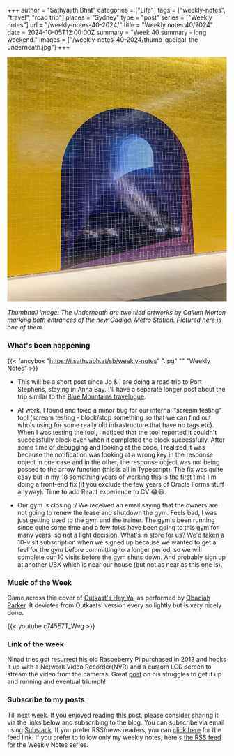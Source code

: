 +++
author = "Sathyajith Bhat"
categories = ["Life"]
tags = ["weekly-notes", "travel", "road trip"]
places = "Sydney"
type = "post"
series = ["Weekly notes"]
url = "/weekly-notes-40-2024/"
title = "Weekly notes 40/2024"
date = 2024-10-05T12:00:00Z
summary = "Week 40 summary - long weekend."
images = ["/weekly-notes-40-2024/thumb-gadigal-the-underneath.jpg"]
+++

![](thumb-gadigal-the-underneath.jpg)

_Thumbnail image: The Underneath are two tiled artworks by Callum Morton marking both entrances of the new Gadigal Metro Station. Pictured here is one of them._ 

### What's been happening

{{< fancybox "https://i.sathyabh.at/sb/weekly-notes" ".jpg" "" "Weekly Notes" >}}

* This will be a short post since Jo & I are doing a road trip to Port Stephens, staying in Anna Bay. I'll have a separate longer post about the trip similar to the [Blue Mountains travelogue](/2023/05/07/blue-mountains-day-trip-travelogue/).
* At work, I found and fixed a minor bug for our  internal "scream testing" tool (scream testing - block/stop something so that we can find out who's using for some really old infrastructure that have no tags etc). When I was testing the tool, I noticed that the tool reported it couldn't successfully block even when it completed the block successfully. After some time of debugging and looking at the code, I realized it was because the notification was looking at a wrong key in the response object in one case and in the other, the response object was not being passed to the arrow function (this is all in Typescript). The fix was quite easy but in my 18 something years of working this is the first time I'm doing a front-end fix (if you exclude the few years of Oracle Forms stuff anyway). Time to add React experience to CV 😂😆.

* Our gym is closing :/ We received an email saying that the owners are not going to renew the lease and shutdown the gym. Feels bad, I was just getting used to the gym and the trainer. The gym's been running since quite some time and a few folks have been going to this gym for many years, so not a light decision. What's in store for us? We'd taken a 10-visit subscription when we signed up because we wanted to get a feel for the gym before committing to a longer period, so we will complete our 10 visits before the gym shuts down. And probably sign up at another UBX which is near our house (but not as near as this one is).

### Music of the Week

Came across this cover of [Outkast's Hey Ya](https://youtu.be/PWgvGjAhvIw?si=FnhNYO_6Hnn-26t7), as performed by [Obadiah Parker](https://youtu.be/c745E7T_Wvg). It deviates from Outkasts' version every so lightly but is very nicely done. 

  {{< youtube c745E7T_Wvg >}}

### Link of the week

Ninad tries got resurrect his old Raspeberry Pi purchased in 2013 and hooks it up with a Network Video Recorder(NVR) and a custom LCD screen to stream the video from the cameras. Great [post](https://ninad.pundaliks.in/blog/2024/09/old-pi-gets-a-new-life/) on his struggles to get it up and running and eventual triumph!

### Subscribe to my posts

Till next week. If you enjoyed reading this post, please consider sharing it via the links below and subscribing to the blog. You can subscribe via email using [Substack](https://sathyabhat.substack.com/). If you prefer RSS/news readers, you can [click here](https://sathyabh.at/index.xml) for the feed link. If you prefer to follow only my weekly notes, here's [the RSS feed](https://sathyabh.at/series/weekly-notes/index.xml) for the Weekly Notes series. 
